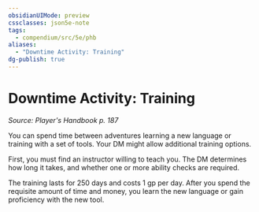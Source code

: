 ```yaml
---
obsidianUIMode: preview
cssclasses: json5e-note
tags:
  - compendium/src/5e/phb
aliases:
  - "Downtime Activity: Training"
dg-publish: true
---
```

# Downtime Activity: Training
*Source: Player's Handbook p. 187* 

You can spend time between adventures learning a new language or training with a set of tools. Your DM might allow additional training options.

First, you must find an instructor willing to teach you. The DM determines how long it takes, and whether one or more ability checks are required.

The training lasts for 250 days and costs 1 gp per day. After you spend the requisite amount of time and money, you learn the new language or gain proficiency with the new tool.